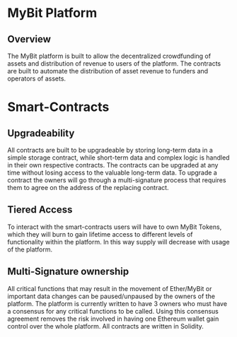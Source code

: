 # MyBit Platform

## Overview
The MyBit platform is built to allow the decentralized crowdfunding of assets and distribution of revenue to users of the platform. The contracts are built to automate the distribution of asset revenue to funders and operators of assets. 


# Smart-Contracts

## Upgradeability 
All contracts are built to be upgradeable by storing long-term data in a simple storage contract, while short-term data and complex logic is handled in their own respective contracts. The contracts can be upgraded at any time without losing access to the valuable long-term data. To upgrade a contract the owners will go through a multi-signature process that requires them to agree on the address of the replacing contract.

## Tiered Access
To interact with the smart-contracts users will have to own MyBit Tokens, which they will burn to gain lifetime access to different levels of functionality within the platform. In this way supply will decrease with usage of the platform. 

## Multi-Signature ownership 
All critical functions that may result in the movement of Ether/MyBit or important data changes can be paused/unpaused by the owners of the platform. The platform is currently written to have 3 owners who must have a consensus for any critical functions to be called. Using this consensus agreement removes the risk involved in having one Ethereum wallet gain control over the whole platform. All contracts are written in Solidity.
